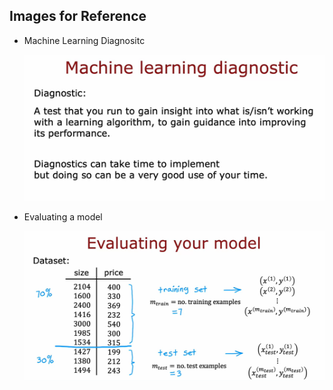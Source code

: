 ## Images for Reference

- Machine Learning Diagnositc

    ![alt text](image.png)


- Evaluating a model

    ![alt text](image-1.png)